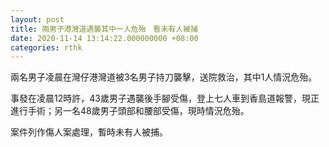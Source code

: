 ```yaml
---
layout: post
title: 兩男子港灣道遇襲其中一人危殆　暫未有人被捕
date: 2020-11-14 13:14:22.000000000 +08:00
categories: rthk
---
```


兩名男子凌晨在灣仔港灣道被3名男子持刀襲擊，送院救治，其中1人情況危殆。

事發在凌晨12時許，43歲男子遇襲後手腳受傷，登上七人車到香島道報警，現正進行手術；另一名48歲男子頭部和腰部受傷，現時情況危殆。

案件列作傷人案處理，暫時未有人被捕。
